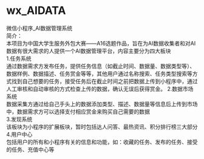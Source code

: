 # wx_AIDATA
微信小程序_AI数据管理系统<br/>
简介：<br/>
本项目为中国大学生服务外包大赛——A16选题作品，旨在为AI数据收集者和对AI数据有很大需求的人提供一个AI数据管理平台，内容主要分为四大板块 <br/>
1.任务系统<br/>
通过数据需求方发布任务，提供任务信息（如截止时间、数据量、数据类型等）、数据样例、数据描述、任务赏金等等，其他用户通过名称搜索、任务类型搜索等方式找到自己想要的任务，接受任务后在截止时间之前把数据上传到小程序中，通过人工审核和自动审核的方式检查上传的数据，确认无误后获得赏金。
2.数据市场系统<br/>
    数据采集方通过给自己手头上的数据添加类型、描述、数据量等信息后上传到市场中，数据需求方可以选择支付相应赏金来购买自己需要的数据<br/>
3.发现系统<br/>
    该板块为小程序的扩展板块，暂时包括达人问答、最热资讯、积分排行榜三大部分<br/>
4.用户中心<br/>
    包括用户的所有和小程序有关的信息和功能，如：收藏的任务、发布的任务、接受的任务、充值中心等<br/>
    
